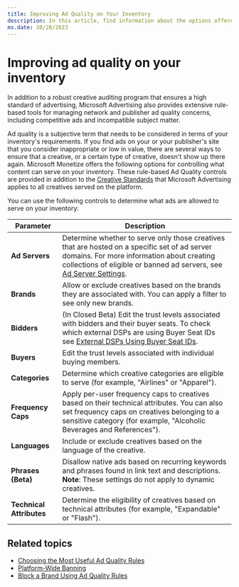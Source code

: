 ```yaml
---
title: Improving Ad Quality on Your Inventory
description: In this article, find information about the options offered by Monetize to control what content can serve on your inventory.
ms.date: 10/28/2023
---
```


# Improving ad quality on your inventory

In addition to a robust creative auditing program that ensures a high standard of advertising, Microsoft Advertising also provides extensive rule-based tools for managing network and publisher ad quality concerns, including competitive ads and incompatible subject matter.

Ad quality is a subjective term that needs to be considered in terms of your inventory's requirements. If you find ads on your or your publisher's site that you consider inappropriate or low in value, there are several ways to ensure that a creative, or a certain type of creative, doesn't show up there again. Microsoft Monetize offers the following options for controlling what content can serve on your inventory. These rule-based Ad Quality controls are provided in addition to the [Creative Standards](creative-standards.md) that Microsoft Advertising applies to all creatives served on the platform.

You can use the following controls to determine what ads are allowed to serve on your inventory:

| Parameter | Description |
|---|---|
| **Ad Servers** | Determine whether to serve only those creatives that are hosted on a specific set of ad server domains. For more information about creating collections of eligible or banned ad servers, see [Ad Server Settings](ad-server-settings.md). |
| **Brands** | Allow or exclude creatives based on the brands they are associated with. You can apply a filter to see only new brands. |
|**Bidders**| (In Closed Beta) Edit the trust levels associated with bidders and their buyer seats. To check which external DSPs are using Buyer Seat IDs see [External DSPs Using Buyer Seat IDs](external-dsps-using-buyer-seat-ids.md). |
| **Buyers** | Edit the trust levels associated with individual buying members. |
| **Categories** | Determine which creative categories are eligible to serve (for example, "Airlines" or "Apparel"). |
| **Frequency Caps** | Apply per-user frequency caps to creatives based on their technical attributes. You can also set frequency caps on creatives belonging to a sensitive category (for example, "Alcoholic Beverages and References"). |
| **Languages** | Include or exclude creatives based on the language of the creative. |
|**Phrases (Beta)**| Disallow native ads based on recurring keywords and phrases found in link text and descriptions. **Note**: These settings do not apply to dynamic creatives. |
| **Technical Attributes** | Determine the eligibility of creatives based on technical attributes (for example, "Expandable" or "Flash"). |

## Related topics

- [Choosing the Most Useful Ad Quality Rules](choosing-the-most-useful-ad-quality-rules.md)
- [Platform-Wide Banning](platform-wide-banning.md)
- [Block a Brand Using Ad Quality Rules](block-a-brand-using-ad-quality-rules.md)
